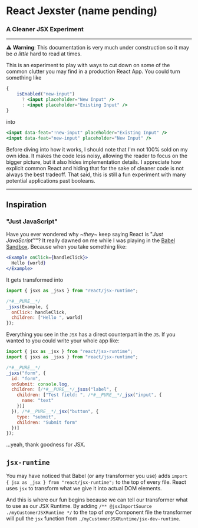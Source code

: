 # React Jexster (name pending)

### A Cleaner JSX Experiment

---

⚠️ **Warning**: This documentation is very much under construction so it may be _a little_ hard to read at times.

This is an experiment to play with ways to cut down on some of the common clutter you may find in a production React App. You could turn something like

```jsx
{
	isEnabled("new-input")
      ? <input placeholder="New Input" />
      : <input placeholder="Existing Input" />
}
```

into

```jsx
<input data-feat="!new-input" placeholder="Existing Input" />
<input data-feat="new-input" placeholder="New Input" />
```

Before diving into how it works, I should note that I'm not 100% sold on my own idea. It makes the code less noisy, allowing the reader to focus on the bigger picture, but it also hides implementation details. I appreciate how explicit common React and hiding that for the sake of cleaner code is not always the best tradeoff.
That said, this is still a fun experiment with many potential applications past booleans.

---

## Inspiration

### "Just JavaScript"

Have you ever wondered why ~_they_~ keep saying React is "*Just JavaScript*™️"?
It really dawned on me while I was playing in the [Babel Sandbox](https://babeljs.io/repl#?browsers=defaults%2C%20not%20ie%2011%2C%20not%20ie_mob%2011&build=&builtIns=false&corejs=3.6&spec=false&loose=false&code_lz=DwUQHghgtgDgNgUwAQHsB2BhOBLAxgawF4BvACwjQBNEs98BfAPgCgkkAJBOOFJYgdxQAnOJXrNgAenDR4CRkA&debug=false&forceAllTransforms=false&shippedProposals=false&circleciRepo=&evaluate=false&fileSize=false&timeTravel=false&sourceType=module&lineWrap=true&presets=react&prettier=false&targets=&version=7.18.12&externalPlugins=&assumptions=%7B%7D). Because when you take something like:

```jsx
<Example onClick={handleClick}>
  Hello {world}
</Example>
```

It gets transformed into

```js
import { jsxs as _jsxs } from "react/jsx-runtime";

/*#__PURE__*/
_jsxs(Example, {
  onClick: handleClick,
  children: ["Hello ", world]
});
```

Everything you see in the `JSX` has a direct counterpart in the `JS`. If you wanted to you could write your whole app like:

```js
import { jsx as _jsx } from "react/jsx-runtime";
import { jsxs as _jsxs } from "react/jsx-runtime";

/*#__PURE__*/
_jsxs("form", {
  id: "form",
  onSubmit: console.log,
  children: [/*#__PURE__*/_jsxs("label", {
    children: ["Test field: ", /*#__PURE__*/_jsx("input", {
      name: "text"
    })]
  }), /*#__PURE__*/_jsx("button", {
    type: "submit",
    children: "Submit form"
  })]
});
```

...yeah, thank goodness for JSX.

## `jsx-runtime`

You may have noticed that Babel (or any transformer you use) adds `import { jsx as _jsx } from "react/jsx-runtime";` to the top of every file. React uses `jsx` to transform what we give it into actual DOM elements.

And this is where our fun begins because we can tell our transformer what to use as our JSX Runtime. By adding `/** @jsxImportSource ./myCustomerJSXRuntime */` to the top of _any_ Component file the transformer will pull the `jsx` function from `./myCustomerJSXRuntime/jsx-dev-runtime`.
